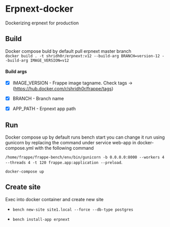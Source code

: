# Erpnext-docker
Dockerizing erpnext for production


## Build
Docker compose buld by default pull erpnext master branch </br>
``` docker build . -t shridh0r/erpnext:v12 --build-arg BRANCH=version-12 --build-arg IMAGE_VERSION=v12 ```

#### Build args
- [x] IMAGE_VERSION - Frappe image tagname. Check tags -> (https://hub.docker.com/r/shridh0r/frappe/tags)
- [x] BRANCH - Branch name
- [x] APP_PATH - Erpnext app path


## Run
Docker compose up by default runs bench start you can change it run using gunicorn by replacing the command under service web-app in docker-compose.yml with the following command

```/home/frappe/frappe-bench/env/bin/gunicorn -b 0.0.0.0:8000 --workers 4 --threads 4 -t 120 frappe.app:application --preload```.

```docker-compose up```


## Create site
Exec into docker container and create new site

- ```bench new-site site1.local --force --db-type postgres```

- ```bench install-app erpnext```
